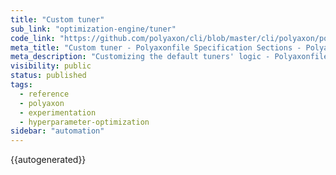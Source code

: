 ```yaml
---
title: "Custom tuner"
sub_link: "optimization-engine/tuner"
code_link: "https://github.com/polyaxon/cli/blob/master/cli/polyaxon/polyflow/matrix/tuner.py"
meta_title: "Custom tuner - Polyaxonfile Specification Sections - Polyaxon References"
meta_description: "Customizing the default tuners' logic - Polyaxonfile Specification Sections."
visibility: public
status: published
tags:
  - reference
  - polyaxon
  - experimentation
  - hyperparameter-optimization
sidebar: "automation"
---
```


{{autogenerated}}
